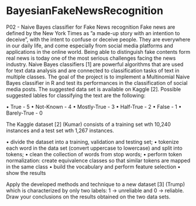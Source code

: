 # BayesianFakeNewsRecognition

P02 - Naive Bayes classifier for Fake News recognition
Fake news are defined by the New York Times as ”a made-up story with an intention to deceive”, with the intent to confuse or deceive people. They are everywhere in our daily life, and come especially from social media platforms and applications in the online world. Being able to distinguish fake contents form real news is today one of the most serious challenges facing the news industry. Naive Bayes classifiers [1] are powerful algorithms that are used for text data analysis and are connected to classification tasks of text in multiple classes. The goal of the project is to implement a Multinomial Naive Bayes classifier in R and test its performances in the classification of social media posts. The suggested data set is available on Kaggle [2]. Possible suggested lables for classifying the text are the following:

• True - 5
• Not-Known - 4
• Mostly-True - 3
• Half-True - 2
• False - 1
• Barely-True - 0

The Kaggle dataset [2] (Kumar) consists of a training set wth 10,240 instances and a test set wth 1,267 instances.

• divide the dataset into a training, validation and testing set;
• tokenize each word in the data set (convert uppercase to lowercase) and split into tokens;
• clean the collection of words from stop words;
• perform token normalization: create equivalence classes so that similar tokens are mapped in the same class
• build the vocabulary and perform feature selection
• show the results

Apply the developed methods and technique to a new dataset [3] (Trump) which is characterized by only two labels: 1 → unreliable and 0 → reliable.
Draw your conclusions on the results obtained on the two data sets.
